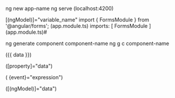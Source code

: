 ng new app-name
ng serve (localhost:4200)

[(ngModel)]="variable_name"
import { FormsModule } from '@angular/forms'; (app.module.ts)
imports: [ FormsModule ] (app.module.ts)#

 <!-- cli add component -->
ng generate component component-name
ng g c component-name

 <!-- String Interpolation  -->
 ({{ data }})

 <!-- Property Binding -->
 ([property]="data")

 <!-- Event Binding -->
 ( {event}="expression")

 <!-- Two way binding -->
 ([(ngModel)]="data")

 